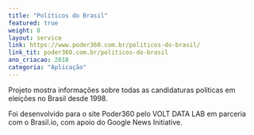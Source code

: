 ```yaml
---
title: "Políticos do Brasil"
featured: true
weight: 8
layout: service
link: https://www.poder360.com.br/politicos-do-brasil/
link_tit: poder360.com.br/politicos-do-brasil
ano_criacao: 2018
categoria: "Aplicação"
---
```


Projeto mostra informações sobre todas as candidaturas políticas em eleições no Brasil desde 1998.

Foi desenvolvido para o site Poder360 pelo VOLT DATA LAB em parceria com o Brasil.io, com apoio do Google News Initiative.
